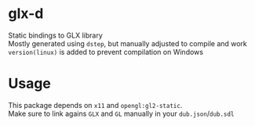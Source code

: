 # glx-d

Static bindings to GLX library  
Mostly generated using `dstep`, but manually adjusted to compile and work  
`version(linux)` is added to prevent compilation on Windows  

# Usage

This package depends on `x11` and `opengl:gl2-static`.  
Make sure to link agains `GLX` and `GL` manually in your `dub.json`/`dub.sdl`